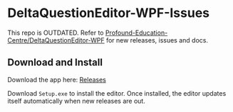 # DeltaQuestionEditor-WPF-Issues
This repo is OUTDATED. Refer to [Profound-Education-Centre/DeltaQuestionEditor-WPF](https://github.com/Profound-Education-Centre/DeltaQuestionEditor-WPF) for new releases, issues and docs.

## Download and Install

Download the app here: [Releases](https://github.com/Profound-Education-Centre/DeltaQuestionEditor-WPF/releases/latest)

Download `Setup.exe` to install the editor. Once installed, the editor updates itself automatically when new releases are out.
